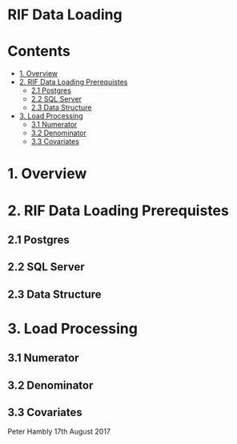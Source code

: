 RIF Data Loading
================

# Contents

- [1. Overview](#1-overview)
- [2. RIF Data Loading Prerequistes](#2-rif-data-loading-prerequistes)
  - [2.1 Postgres](#21-postgres)
  - [2.2 SQL Server](#22-sql-server)
  - [2.3 Data Structure](#23-data-structure)
- [3. Load Processing](#3-load-processing)
  - [3.1 Numerator](#31-numerator)
  - [3.2 Denominator](#32-denominator)
  - [3.3 Covariates](#33-covariates)

# 1. Overview

# 2. RIF Data Loading Prerequistes

## 2.1 Postgres

## 2.2 SQL Server

## 2.3 Data Structure

# 3. Load Processing 

## 3.1 Numerator

## 3.2 Denominator

## 3.3 Covariates

Peter Hambly
17th August 2017